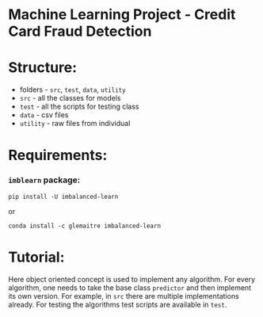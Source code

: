 # Machine Learning Project - Credit Card Fraud Detection

# Structure:
+ folders - `src`, `test`, `data`, `utility`
+ `src` - all the classes for models
+ `test` - all the scripts for testing class
+ `data` - csv files
+ `utility` - raw files from individual

# Requirements:
### `imblearn` package:
    pip install -U imbalanced-learn
or

    conda install -c glemaitre imbalanced-learn

# Tutorial:
Here object oriented concept is used to implement any algorithm. For every
algorithm, one needs to take the base class `predictor` and then implement its
own version. For example, in `src` there are multiple implementations already.
For testing the algorithms test scripts are available in `test`.
